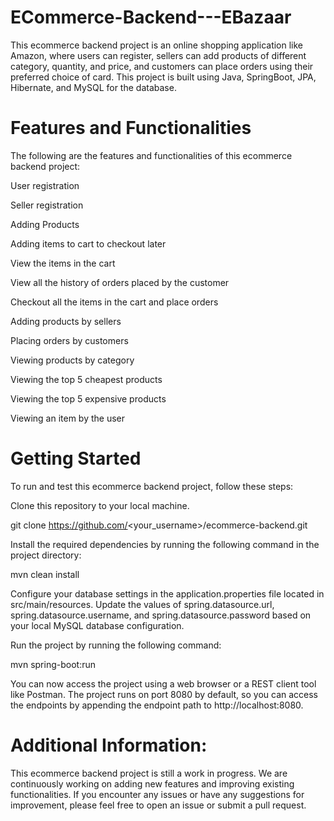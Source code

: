 # ECommerce-Backend---EBazaar

This ecommerce backend project is an online shopping application like Amazon, where users can register, sellers can add products of different category, quantity, and price, and customers can place orders using their preferred choice of card. This project is built using Java, SpringBoot, JPA, Hibernate, and MySQL for the database.

# Features and Functionalities
The following are the features and functionalities of this ecommerce backend project:

User registration

Seller registration

Adding Products

Adding items to cart to checkout later

View the items in the cart

View all the history of orders placed by the customer

Checkout all the items in the cart and place orders

Adding products by sellers

Placing orders by customers

Viewing products by category

Viewing the top 5 cheapest products

Viewing the top 5 expensive products

Viewing an item by the user

# Getting Started

To run and test this ecommerce backend project, follow these steps:

Clone this repository to your local machine.

git clone https://github.com/<your_username>/ecommerce-backend.git

Install the required dependencies by running the following command in the project directory:

mvn clean install

Configure your database settings in the application.properties file located in src/main/resources. 
Update the values of spring.datasource.url, spring.datasource.username, and spring.datasource.password based on your local MySQL database configuration.

Run the project by running the following command:

mvn spring-boot:run

You can now access the project using a web browser or a REST client tool like Postman. The project runs on port 8080 by default, so you can access the endpoints by appending the endpoint path to http://localhost:8080.

# Additional Information:

This ecommerce backend project is still a work in progress. We are continuously working on adding new features and improving existing functionalities. If you encounter any issues or have any suggestions for improvement, please feel free to open an issue or submit a pull request.
